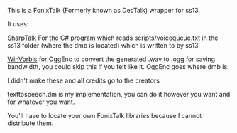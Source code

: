 This is a FonixTalk (Formerly known as DecTalk) wrapper for ss13.

It uses: 

[SharpTalk](https://github.com/whatsecretproject/SharpTalk) For the C# program which reads scripts/voicequeue.txt in the ss13 folder (where the dmb is located) which is written to by ss13.

[WinVorbis](http://www.stationplaylist.com/winvorbis/) for OggEnc to convert the generated .wav to .ogg for saving bandwidth, you could skip this if you felt like it. OggEnc goes where dmb is.

I didn't make these and all credits go to the creators

texttospeech.dm is my implementation, you can do it however you want and for whatever you want.


You'll have to locate your own FonixTalk libraries because I cannot distribute them.

